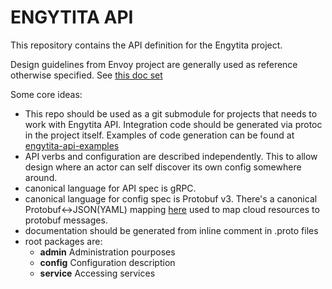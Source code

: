 # ENGYTITA API
This repository contains the API definition for the Engytita project.

Design guidelines from Envoy project are generally used as reference otherwise specified. See [this doc set](https://github.com/envoyproxy/envoy/tree/main/api#further-api-reading)

Some core ideas:
- This repo should be used as a git submodule for projects that needs to work with Engytita API. Integration code should be generated via protoc in the project itself. Examples of code generation can be found at [engytita-api-examples](https://github.com/rigazilla/engytita-api-examples)
- API verbs and configuration are described independently. This to allow design where an actor can self discover its own config somewhere around.
- canonical language for API spec is gRPC.
- canonical language for config spec is Protobuf v3. There's a canonical Protobuf<->JSON(YAML) mapping [here](https://developers.google.com/protocol-buffers/docs/proto3#json) used to map cloud resources to protobuf messages.
- documentation should be generated from inline comment in .proto files
- root packages are:
  - **admin** Administration pourposes
  - **config** Configuration description
  - **service** Accessing services

